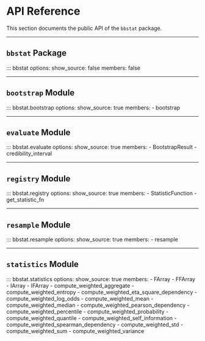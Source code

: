 # API Reference

This section documents the public API of the `bbstat` package.

---

## `bbstat` Package

::: bbstat
    options:
      show_source: false
      members: false

---

## `bootstrap` Module

::: bbstat.bootstrap
    options:
      show_source: true
      members:
        - bootstrap

---

## `evaluate` Module

::: bbstat.evaluate
    options:
      show_source: true
      members:
        - BootstrapResult
        - credibility_interval

---

## `registry` Module

::: bbstat.registry
    options:
      show_source: true
      members:
        - StatisticFunction
        - get_statistic_fn

---

## `resample` Module

::: bbstat.resample
    options:
      show_source: true
      members:
        - resample

---

## `statistics` Module

::: bbstat.statistics
    options:
      show_source: true
      members:
        - FArray
        - FFArray
        - IArray
        - IFArray
        - compute_weighted_aggregate
        - compute_weighted_entropy
        - compute_weighted_eta_square_dependency
        - compute_weighted_log_odds
        - compute_weighted_mean
        - compute_weighted_median
        - compute_weighted_pearson_dependency
        - compute_weighted_percentile
        - compute_weighted_probability
        - compute_weighted_quantile
        - compute_weighted_self_information
        - compute_weighted_spearman_dependency
        - compute_weighted_std
        - compute_weighted_sum
        - compute_weighted_variance
